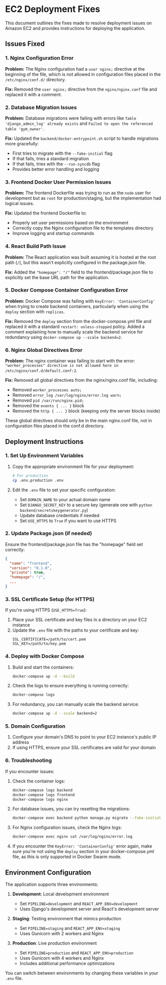 # EC2 Deployment Fixes

This document outlines the fixes made to resolve deployment issues on Amazon EC2 and provides instructions for deploying the application.

## Issues Fixed

### 1. Nginx Configuration Error

**Problem:** The Nginx configuration had a `user nginx;` directive at the beginning of the file, which is not allowed in configuration files placed in the `/etc/nginx/conf.d/` directory.

**Fix:** Removed the `user nginx;` directive from the `nginx/nginx.conf` file and replaced it with a comment.

### 2. Database Migration Issues

**Problem:** Database migrations were failing with errors like `Table 'django_admin_log' already exists` and `Failed to open the referenced table 'gym_owner'`.

**Fix:** Updated the `backend/docker-entrypoint.sh` script to handle migrations more gracefully:
- First tries to migrate with the `--fake-initial` flag
- If that fails, tries a standard migration
- If that fails, tries with the `--run-syncdb` flag
- Provides better error handling and logging

### 3. Frontend Docker User Permission Issues

**Problem:** The frontend Dockerfile was trying to run as the `node` user for development but as `root` for production/staging, but the implementation had logical issues.

**Fix:** Updated the frontend Dockerfile to:
- Properly set user permissions based on the environment
- Correctly copy the Nginx configuration file to the templates directory
- Improve logging and startup commands

### 4. React Build Path Issue

**Problem:** The React application was built assuming it is hosted at the root path (`/`), but this wasn't explicitly configured in the package.json file.

**Fix:** Added the `"homepage": "/"` field to the frontend/package.json file to explicitly set the base URL path for the application.

### 5. Docker Compose Container Configuration Error

**Problem:** Docker Compose was failing with `KeyError: 'ContainerConfig'` when trying to create backend containers, particularly when using the `deploy` section with `replicas`.

**Fix:** Removed the `deploy` section from the docker-compose.yml file and replaced it with a standard `restart: unless-stopped` policy. Added a comment explaining how to manually scale the backend service for redundancy using `docker-compose up --scale backend=2`.

### 6. Nginx Global Directives Error

**Problem:** The nginx container was failing to start with the error: `"worker_processes" directive is not allowed here in /etc/nginx/conf.d/default.conf:2`.

**Fix:** Removed all global directives from the nginx/nginx.conf file, including:
- Removed `worker_processes auto;`
- Removed `error_log /var/log/nginx/error.log warn;`
- Removed `pid /var/run/nginx.pid;`
- Removed the `events { ... }` block
- Removed the `http { ... }` block (keeping only the server blocks inside)

These global directives should only be in the main nginx.conf file, not in configuration files placed in the conf.d directory.

## Deployment Instructions

### 1. Set Up Environment Variables

1. Copy the appropriate environment file for your deployment:
   ```bash
   # For production
   cp .env.production .env
   ```

2. Edit the `.env` file to set your specific configuration:
   - Set `DOMAIN_NAME` to your actual domain name
   - Set `DJANGO_SECRET_KEY` to a secure key (generate one with `python backend/secretskeygenerator.py`)
   - Update database credentials if needed
   - Set `USE_HTTPS` to `True` if you want to use HTTPS

### 2. Update Package.json (if needed)

Ensure the frontend/package.json file has the "homepage" field set correctly:
```json
{
  "name": "frontend",
  "version": "0.1.0",
  "private": true,
  "homepage": "/",
  ...
}
```

### 3. SSL Certificate Setup (for HTTPS)

If you're using HTTPS (`USE_HTTPS=True`):

1. Place your SSL certificate and key files in a directory on your EC2 instance
2. Update the `.env` file with the paths to your certificate and key:
   ```
   SSL_CERTIFICATE=/path/to/cert.pem
   SSL_KEY=/path/to/key.pem
   ```

### 4. Deploy with Docker Compose

1. Build and start the containers:
   ```bash
   docker-compose up -d --build
   ```

2. Check the logs to ensure everything is running correctly:
   ```bash
   docker-compose logs
   ```

3. For redundancy, you can manually scale the backend service:
   ```bash
   docker-compose up -d --scale backend=2
   ```

### 5. Domain Configuration

1. Configure your domain's DNS to point to your EC2 instance's public IP address
2. If using HTTPS, ensure your SSL certificates are valid for your domain

### 6. Troubleshooting

If you encounter issues:

1. Check the container logs:
   ```bash
   docker-compose logs backend
   docker-compose logs frontend
   docker-compose logs nginx
   ```

2. For database issues, you can try resetting the migrations:
   ```bash
   docker-compose exec backend python manage.py migrate --fake-initial
   ```

3. For Nginx configuration issues, check the Nginx logs:
   ```bash
   docker-compose exec nginx cat /var/log/nginx/error.log
   ```

4. If you encounter the `KeyError: 'ContainerConfig'` error again, make sure you're not using the `deploy` section in your docker-compose.yml file, as this is only supported in Docker Swarm mode.

## Environment Configuration

The application supports three environments:

1. **Development**: Local development environment
   - Set `PIPELINE=development` and `REACT_APP_ENV=development`
   - Uses Django's development server and React's development server

2. **Staging**: Testing environment that mimics production
   - Set `PIPELINE=staging` and `REACT_APP_ENV=staging`
   - Uses Gunicorn with 2 workers and Nginx

3. **Production**: Live production environment
   - Set `PIPELINE=production` and `REACT_APP_ENV=production`
   - Uses Gunicorn with 4 workers and Nginx
   - Includes additional performance optimizations

You can switch between environments by changing these variables in your `.env` file.